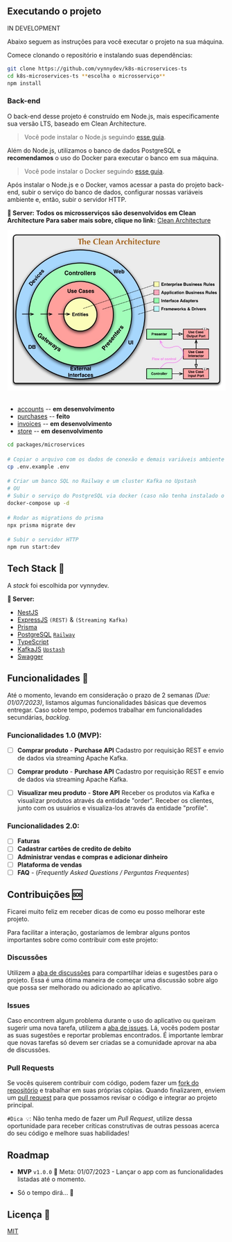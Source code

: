 ## Executando o projeto

IN DEVELOPMENT

Abaixo seguem as instruções para você executar o projeto na sua máquina.

Comece clonando o repositório e instalando suas dependências:

```sh
git clone https://github.com/vynnydev/k8s-microservices-ts
cd k8s-microservices-ts **escolha o microsserviço**
npm install
```

### Back-end

O back-end desse projeto é construído em Node.js, mais especificamente sua versão LTS, baseado em Clean Architecture.

> Você pode instalar o Node.js seguindo [esse guia](https://efficient-sloth-d85.notion.site/Instalando-o-Node-js-d40fdabe8f0a491eb33b85da93d90a2f).

Além do Node.js, utilizamos o banco de dados PostgreSQL e **recomendamos** o uso do Docker para executar o banco em sua máquina.

> Você pode instalar o Docker seguindo [esse guia](https://efficient-sloth-d85.notion.site/Instalando-o-Docker-6290d9994b0b4555a153576a1d97bee2).

Após instalar o Node.js e o Docker, vamos acessar a pasta do projeto back-end, subir o serviço do banco de dados, configurar nossas variáveis ambiente e, então, subir o servidor HTTP.


**🏧 Server:**
**Todos os microsserviços são desenvolvidos em Clean Architecture**
**Para saber mais sobre, clique no link:** [Clean Architecture](https://blog.cleancoder.com/uncle-bob/2012/08/13/the-clean-architecture.html)

<div align="center">
  <img title="clean-architecture" src="./docs/images/clean-architecture.jpg"/>
</div>
<br/>

- [accounts](./packages/microservices/accounts/) -- **em desenvolvimento**
- [purchases](./packages/microservices/purchases/) -- **feito**
- [invoices](./packages/microservices/invoices/) -- **em desenvolvimento**
- [store](./packages/microservices/store/) -- **em desenvolvimento**

```sh
cd packages/microservices

# Copiar o arquivo com os dados de conexão e demais variáveis ambiente
cp .env.example .env

# Criar um banco SQL no Railway e um cluster Kafka no Upstash
# OU
# Subir o serviço do PostgreSQL via docker (caso não tenha instalado o PostgreSQL em seu computador)
docker-compose up -d

# Rodar as migrations do prisma
npx prisma migrate dev

# Subir o servidor HTTP
npm run start:dev
```

## Tech Stack 💜

A _stack_ foi escolhida por vynnydev.

**🏧 Server:**

- [NestJS](https://github.com/nestjs/nest) 
- [ExpressJS](https://expressjs.com/) `(REST)` & `(Streaming Kafka)`
- [Prisma](https://github.com/prisma/prisma)
- [PostgreSQL](https://github.com/postgres) [`Railway`](https://railway.app/)
- [TypeScript](https://github.com/microsoft/TypeScript)
- [KafkaJS](https://www.sympla.com.br/api-doc/index.html) [`Upstash`](https://upstash.com/)
- [Swagger](https://swagger.io/)

## Funcionalidades 🚀

Até o momento, levando em consideração o prazo de 2 semanas _(Due: 01/07/2023)_, listamos algumas funcionalidades básicas que devemos entregar. Caso sobre tempo, podemos trabalhar em funcionalidades secundárias, _backlog_.

### Funcionalidades 1.0 (MVP):
- [ ] **Comprar produto** - **Purchase API**
      Cadastro por requisição REST e envio de dados via streaming Apache Kafka.

- [ ] **Comprar produto** - **Purchase API**
      Cadastro por requisição REST e envio de dados via streaming Apache Kafka.

- [ ] **Visualizar meu produto** - **Store API**
      Receber os produtos via Kafka e visualizar produtos através da entidade "order".
      Receber os clientes, junto com os usuários e visualiza-los através da entidade "profile".

### Funcionalidades 2.0:

- [ ] **Faturas**
- [ ] **Cadastrar cartões de credito de debito**
- [ ] **Administrar vendas e compras e adicionar dinheiro**
- [ ] **Plataforma de vendas**
- [ ] **FAQ** - (_Frequently Asked Questions / Perguntas Frequentes_)

## Contribuições 🆘

Ficarei muito feliz em receber dicas de como eu posso melhorar este projeto.

Para facilitar a interação, gostaríamos de lembrar alguns pontos importantes sobre como contribuir com este projeto:

### Discussões

Utilizem a [aba de discussões](https://github.com/vynnydev/k8s-microservices-ts/discussions) para compartilhar ideias e sugestões para o projeto. Essa é uma ótima maneira de começar uma discussão sobre algo que possa ser melhorado ou adicionado ao aplicativo.

### Issues

Caso encontrem algum problema durante o uso do aplicativo ou queiram sugerir uma nova tarefa, utilizem a [aba de issues](https://github.com/vynnydev/k8s-microservices-ts/issues). Lá, vocês podem postar as suas sugestões e reportar problemas encontrados. É importante lembrar que novas tarefas só devem ser criadas se a comunidade aprovar na aba de discussões.

### Pull Requests

Se vocês quiserem contribuir com código, podem fazer um [fork do repositório](https://github.com/vynnydev/k8s-microservices-ts/fork) e trabalhar em suas próprias cópias. Quando finalizarem, enviem um [pull request](https://github.com/vynnydev/k8s-microservices-ts/pulls) para que possamos revisar o código e integrar ao projeto principal.

`#Dica 💡`: Não tenha medo de fazer um _Pull Request_, utilize dessa oportunidade para receber críticas construtivas de outras pessoas acerca do seu código e melhore suas habilidades!

## Roadmap

- **MVP** `v1.0.0` 📅 Meta: 01/07/2023 - Lançar o app com as funcionalidades listadas até o momento.

- Só o tempo dirá... 👀

## Licença 📃

[MIT](https://github.com/vynnydev/k8s-microservices-ts/LICENSE)
